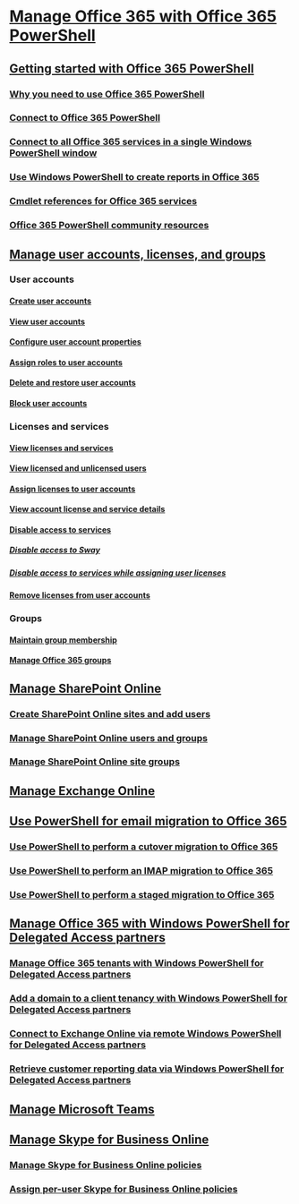 ﻿
# [Manage Office 365 with Office 365 PowerShell](manage-office-365-with-office-365-powershell.md)
## [Getting started with Office 365 PowerShell](getting-started-with-office-365-powershell.md)
### [Why you need to use Office 365 PowerShell](why-you-need-to-use-office-365-powershell.md)
### [Connect to Office 365 PowerShell](connect-to-office-365-powershell.md)
### [Connect to all Office 365 services in a single Windows PowerShell window](connect-to-all-office-365-services-in-a-single-windows-powershell-window.md)
### [Use Windows PowerShell to create reports in Office 365](use-windows-powershell-to-create-reports-in-office-365.md)
### [Cmdlet references for Office 365 services](cmdlet-references-for-office-365-services.md)
### [Office 365 PowerShell community resources](office-365-powershell-community-resources.md)

## [Manage user accounts, licenses, and groups](manage-user-accounts-and-licenses-with-office-365-powershell.md)

### User accounts
#### [Create user accounts](create-user-accounts-with-office-365-powershell.md)
#### [View user accounts](view-user-accounts-with-office-365-powershell.md)
#### [Configure user account properties](configure-user-account-properties-with-office-365-powershell.md)
#### [Assign roles to user accounts](assign-roles-to-user-accounts-with-office-365-powershell.md)
#### [Delete and restore user accounts](delete-and-restore-user-accounts-with-office-365-powershell.md)
#### [Block user accounts](block-user-accounts-with-office-365-powershell.md)

### Licenses and services
#### [View licenses and services](view-licenses-and-services-with-office-365-powershell.md)
#### [View licensed and unlicensed users](view-licensed-and-unlicensed-users-with-office-365-powershell.md)
#### [Assign licenses to user accounts](assign-licenses-to-user-accounts-with-office-365-powershell.md)
#### [View account license and service details](view-account-license-and-service-details-with-office-365-powershell.md)
#### [Disable access to services](disable-access-to-services-with-office-365-powershell.md)
##### [Disable access to Sway](disable-access-to-sway-with-office-365-powershell.md)
##### [Disable access to services while assigning user licenses](disable-access-to-services-while-assigning-user-licenses.md)
#### [Remove licenses from user accounts](remove-licenses-from-user-accounts-with-office-365-powershell.md)

### Groups
#### [Maintain group membership](maintain-group-membership-with-office-365-powershell.md)
#### [Manage Office 365 groups](manage-office-365-groups-with-powershell.md)

## [Manage SharePoint Online](manage-sharepoint-online-with-office-365-powershell.md)
### [Create SharePoint Online sites and add users](create-sharepoint-sites-and-add-users-with-powershell.md)
### [Manage SharePoint Online users and groups](manage-sharepoint-users-and-groups-with-powershell.md)
### [Manage SharePoint Online site groups](manage-sharepoint-site-groups-with-powershell.md)
## [Manage Exchange Online](manage-exchange-online-with-office-365-powershell.md)
## [Use PowerShell for email migration to Office 365](use-powershell-for-email-migration-to-office-365.md)
### [Use PowerShell to perform a cutover migration to Office 365](use-powershell-to-perform-a-cutover-migration-to-office-365.md)
### [Use PowerShell to perform an IMAP migration to Office 365](use-powershell-to-perform-an-imap-migration-to-office-365.md)
### [Use PowerShell to perform a staged migration to Office 365](use-powershell-to-perform-a-staged-migration-to-office-365.md)
## [Manage Office 365 with Windows PowerShell for Delegated Access partners](manage-office-365-with-windows-powershell-for-delegated-access-permissions-dap-p.md)
### [Manage Office 365 tenants with Windows PowerShell for Delegated Access partners](manage-office-365-tenants-with-windows-powershell-for-delegated-access-permissio.md)
### [Add a domain to a client tenancy with Windows PowerShell for Delegated Access partners](add-a-domain-to-a-client-tenancy-with-windows-powershell-for-delegated-access-pe.md)
### [Connect to Exchange Online via remote Windows PowerShell for Delegated Access partners](connect-to-exchange-online-tenants-with-remote-windows-powershell-for-delegated.md)
### [Retrieve customer reporting data via Windows PowerShell for Delegated Access partners](retrieve-customer-tenant-reporting-data-with-windows-powershell-for-delegated-ac.md)
## [Manage Microsoft Teams](manage-microsoft-teams-with-office-365-powershell.md)
## [Manage Skype for Business Online](manage-skype-for-business-online-with-office-365-powershell.md)
### [Manage Skype for Business Online policies](manage-skype-for-business-online-policies-with-office-365-powershell.md)
### [Assign per-user Skype for Business Online policies](assign-per-user-skype-for-business-online-policies-with-office-365-powershell.md)
